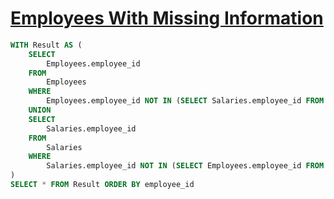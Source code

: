 # [Employees With Missing Information](https://leetcode.com/problems/employees-with-missing-information/description/)

```sql
WITH Result AS (
    SELECT 
        Employees.employee_id
    FROM 
        Employees
    WHERE 
        Employees.employee_id NOT IN (SELECT Salaries.employee_id FROM Salaries)
    UNION
    SELECT 
        Salaries.employee_id
    FROM 
        Salaries
    WHERE 
        Salaries.employee_id NOT IN (SELECT Employees.employee_id FROM Employees)
)
SELECT * FROM Result ORDER BY employee_id
```
